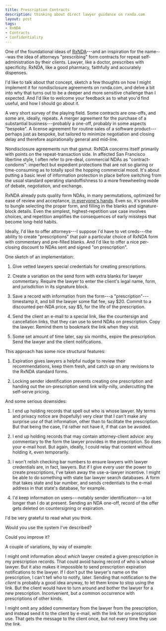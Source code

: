 ```yaml
---
title: Prescription Contracts
description: thinking about direct lawyer guidance on rxnda.com
layout: post
tags:
- RxNDA
- Contracts
- Confidentiality
---
```


One of the foundational ideas of [RxNDA](https://rxnda.com)---and an inspiration for the name---was the idea of attorneys "prescribing" form contracts for repeat self-administration by their clients.  Lawyer, like a doctor, prescribes with specificity.  RxNDA, like a good pharmacy, faithfully and accurately dispenses.

I'd like to talk about that concept, sketch a few thoughts on how I might implement it for nondisclosure agreements on rxnda.com, and delve a bit into why that turns out to be a deeper and more sensitive challenge than I expected.  And I'd like to welcome your feedback as to what you'd find useful, and how I should go about it.

A very short survey of the playing field.  Some contracts are one-offs, and some are, ideally, repeats.  A merger agreement for the purchase of a substantial business---probably a one-off, probably in some aspects "bespoke".  A license agreement for routine sales of a software product---perhaps just as bespoke, but tailored to minimize negotiation and closing delay and therefore aspirationally general and mid-line.

Nondisclosure agreements run that gamut.  RxNDA concerns itself primarily with points on the repeat-transaction side.  In affected San Francisco libertine style, I often refer to pre-deal, commercial NDAs as "contract-condoms": imperfect but expedient protections that are not so glaring or time-consuming as to totally spoil the hopping commercial mood.  It's about putting a basic level of information protection in place before switching from the usual standard operating standoffishness to a more freewheeling mode of debate, negotiation, and exchange.

RxNDA already puts quality form NDAs, in many permutations, optimized for ease of review and acceptance, [in everyone's hands](https://github.com/rxnda/rxnda-forms).  Even so, it's possible to bungle selecting the proper form, and filling in the blanks and signature-block details.  Even the simplest, highest-repetition use case involves choices, and repetition amplifies the consequences of early missteps that become long-held habits.

Ideally, I'd like to offer attorneys---I suppose I'd have to vet creds---the ability to create "prescriptions" that pair a particular choice of RxNDA form with commentary and pre-filled blanks.  And I'd like to offer a nice per-closing discount to NDAs sent and signed "on prescription".

One sketch of an implementation:

1.  Give vetted lawyers special credentials for creating prescriptions.

2.  Create a variation on the  send form with extra blanks for lawyer commentary.  Require the lawyer to enter the client's legal name, form, and jurisdiction in its signature block.

3.  Save a record with information from the form---a "prescription"---timestamp it, and bill the lawyer some flat fee, say $20.  Commit to a discounted per-NDA price, say $5, for the life of the prescription.

4.  Send the client an e-mail to a special link, like the countersign and cancellation links, that they can use to send NDAs on prescription.  Copy the lawyer.  Remind them to bookmark the link when they visit.

5.  Some set amount of time later, say six months, expire the prescription.  Send the lawyer and the client notifications.

This approach has some nice structural features:

1.  Expiration gives lawyers a helpful nudge to review their recommendations, keep them fresh, and catch up on any revisions to the RxNDA standard forms.

2.  Locking sender identification prevents creating one prescription and handing out the on-prescription send link willy-nilly, undercutting the self-serve pricing.

And some serious downsides:

1.  I end up holding records that spell out who is whose lawyer.  My terms and privacy notice are (hopefully) very clear that I can't make any surprise _use_ of that information, other than to facilitate the prescription.  But that being the case, I'd rather not have it, if that can be avoided.

2.  I end up holding records that may contain attorney-client advice: any commentary to the form the lawyer provides in the prescription.  So does your e-mail host.  But again, ideally, I could relay that content without holding it, even temporarily.

3.  I won't relish checking bar numbers to ensure lawyers with lawyer credentials are, in fact, lawyers.  But if I give every user the power to create prescriptions, I've taken away the use-a-lawyer incentive.  I might be able to do something with state bar lawyer search databases.  A form that takes state and bar number, and sends credentials to the e-mail address in that state's database, for example.

4.  I'd keep information on users---notably sender identification---a lot longer than I do at present. Sending an NDA one-off, record of the offer gets deleted on countersigning or expiration.

I'd be very grateful to read what you think.

Would you use the system I've described?

Could you improve it?

A couple of variations, by way of example:

I might omit information about _which_ lawyer created a given prescription in my prescription records.  That could avoid having record of who is whose lawyer.  But it also makes it impossible to send prescription expiration notifications to the lawyer.  If I don't put the lawyer's name on the prescription, I can't tell who to notify, later.  Sending that notification to the _client_ is probably a good idea anyway, to let them know to stop using the link.  But the client would have to turn around and bother the lawyer for a new prescription.  Inconvenient, but a common occurrence with prescriptions of other kinds.

I might omit any added commentary from the lawyer from the prescription, and instead send it to the client by e-mail, with the link for on-prescription use.  That gets the message to the client once, but not every time they use the link.
